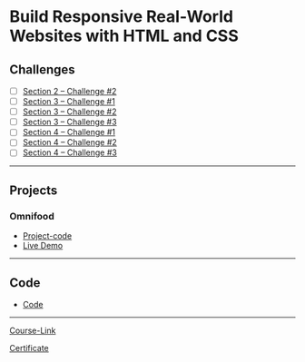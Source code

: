 # Build Responsive Real-World Websites with HTML and CSS
## Challenges
- [ ] [Section 2 – Challenge #2](./Challenges/01-Challenges/)
- [ ] [Section 3 – Challenge #1](./Challenges/02-Challenges/)
- [ ] [Section 3 – Challenge #2](./Challenges/03-Challenges/)
- [ ] [Section 3 – Challenge #3](./Challenges/04-Challenges/)
- [ ] [Section 4 – Challenge #1](./Challenges/05-Challenges/)
- [ ] [Section 4 – Challenge #2](./Challenges/06-Challenges/)
- [ ] [Section 4 – Challenge #3](./Challenges/07-Challenges/)

---
## Projects
### Omnifood
- [Project-code](./Projects/Omnifood) <br>
- [Live Demo](https://mustafa-isa.github.io/food-order/)
---
## Code
- [Code](Code)
---
[Course-Link](https://www.udemy.com/course/design-and-develop-a-killer-website-with-html5-and-css3)<br>

[Certificate](
                https://publuu.com/flip-book/183867/450630)
